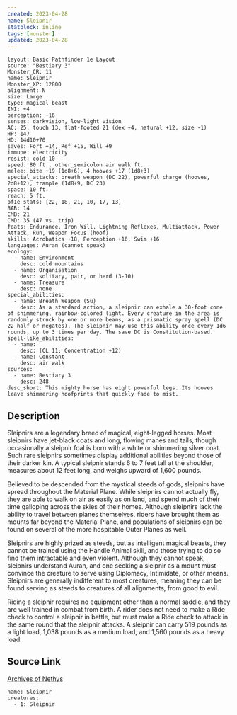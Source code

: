 ```yaml
---
created: 2023-04-28
name: Sleipnir
statblock: inline
tags: [monster]
updated: 2023-04-28
---
```

```statblock
layout: Basic Pathfinder 1e Layout
source: "Bestiary 3"
Monster_CR: 11
name: Sleipnir
Monster_XP: 12800
alignment: N
size: Large
type: magical beast
INI: +4
perception: +16
senses: darkvision, low-light vision
AC: 25, touch 13, flat-footed 21 (dex +4, natural +12, size -1)
HP: 147
HD: 14d10+70
saves: Fort +14, Ref +15, Will +9
immune: electricity
resist: cold 10
speed: 80 ft., other_semicolon air walk ft.
melee: bite +19 (1d8+6), 4 hooves +17 (1d8+3)
special_attacks: breath weapon (DC 22), powerful charge (hooves, 2d8+12), trample (1d8+9, DC 23)
space: 10 ft.
reach: 5 ft.
pf1e_stats: [22, 18, 21, 10, 17, 13]
BAB: 14
CMB: 21
CMD: 35 (47 vs. trip)
feats: Endurance, Iron Will, Lightning Reflexes, Multiattack, Power Attack, Run, Weapon Focus (hoof)
skills: Acrobatics +18, Perception +16, Swim +16
languages: Auran (cannot speak)
ecology:
  - name: Environment
    desc: cold mountains
  - name: Organisation
    desc: solitary, pair, or herd (3-10)
  - name: Treasure
    desc: none
special_abilities:
  - name: Breath Weapon (Su)
    desc: As a standard action, a sleipnir can exhale a 30-foot cone of shimmering, rainbow-colored light. Every creature in the area is randomly struck by one or more beams, as a prismatic spray spell (DC 22 half or negates). The sleipnir may use this ability once every 1d6 rounds, up to 3 times per day. The save DC is Constitution-based.
spell-like_abilities:
  - name:
    desc: (CL 11; Concentration +12)
  - name: Constant
    desc: air walk
sources:
  - name: Bestiary 3
    desc: 248
desc_short: This mighty horse has eight powerful legs. Its hooves leave shimmering hoofprints that quickly fade to mist.
```
## Description
Sleipnirs are a legendary breed of magical, eight-legged horses. Most sleipnirs have jet-black coats and long, flowing manes and tails, though occasionally a sleipnir foal is born with a white or shimmering silver coat. Such rare sleipnirs sometimes display additional abilities beyond those of their darker kin. A typical sleipnir stands 6 to 7 feet tall at the shoulder, measures about 12 feet long, and weighs upward of 1,600 pounds.

Believed to be descended from the mystical steeds of gods, sleipnirs have spread throughout the Material Plane. While sleipnirs cannot actually fly, they are able to walk on air as easily as on land, and spend much of their time galloping across the skies of their homes. Although sleipnirs lack the ability to travel between planes themselves, riders have brought them as mounts far beyond the Material Plane, and populations of sleipnirs can be found on several of the more hospitable Outer Planes as well.

Sleipnirs are highly prized as steeds, but as intelligent magical beasts, they cannot be trained using the Handle Animal skill, and those trying to do so find them intractable and even violent. Although they cannot speak, sleipnirs understand Auran, and one seeking a sleipnir as a mount must convince the creature to serve using Diplomacy, Intimidate, or other means. Sleipnirs are generally indifferent to most creatures, meaning they can be found serving as steeds to creatures of all alignments, from good to evil.

Riding a sleipnir requires no equipment other than a normal saddle, and they are well trained in combat from birth. A rider does not need to make a Ride check to control a sleipnir in battle, but must make a Ride check to attack in the same round that the sleipnir attacks. A sleipnir can carry 519 pounds as a light load, 1,038 pounds as a medium load, and 1,560 pounds as a heavy load.
## Source Link
[Archives of Nethys](https://aonprd.com/MonsterDisplay.aspx?ItemName=Sleipnir)
```encounter-table
name: Sleipnir
creatures:
  - 1: Sleipnir
```
